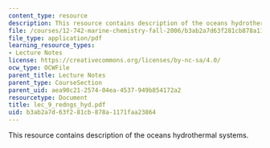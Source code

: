 ```yaml
---
content_type: resource
description: This resource contains description of the oceans hydrothermal systems.
file: /courses/12-742-marine-chemistry-fall-2006/b3ab2a7d63f281cb878a1171faa23864_lec_9_redngs_hyd.pdf
file_type: application/pdf
learning_resource_types:
- Lecture Notes
license: https://creativecommons.org/licenses/by-nc-sa/4.0/
ocw_type: OCWFile
parent_title: Lecture Notes
parent_type: CourseSection
parent_uid: aea90c21-2574-04ea-4537-949b854172a2
resourcetype: Document
title: lec_9_redngs_hyd.pdf
uid: b3ab2a7d-63f2-81cb-878a-1171faa23864
---
```

This resource contains description of the oceans hydrothermal systems.